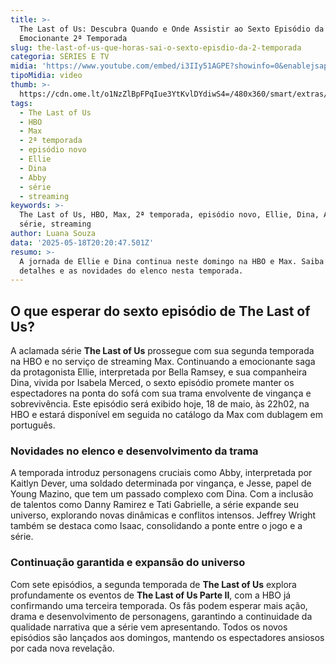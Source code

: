 ```yaml
---
title: >-
  The Last of Us: Descubra Quando e Onde Assistir ao Sexto Episódio da
  Emocionante 2ª Temporada
slug: the-last-of-us-que-horas-sai-o-sexto-episdio-da-2-temporada
categoria: SÉRIES E TV
midia: 'https://www.youtube.com/embed/i3IIy51AGPE?showinfo=0&enablejsapi=1'
tipoMidia: video
thumb: >-
  https://cdn.ome.lt/o1NzZlBpFPqIue3YtKvlDYdiwS4=/480x360/smart/extras/conteudos/Captura_de_tela_2025-05-18_165346.png
tags:
  - The Last of Us
  - HBO
  - Max
  - 2ª temporada
  - episódio novo
  - Ellie
  - Dina
  - Abby
  - série
  - streaming
keywords: >-
  The Last of Us, HBO, Max, 2ª temporada, episódio novo, Ellie, Dina, Abby,
  série, streaming
author: Luana Souza
data: '2025-05-18T20:20:47.501Z'
resumo: >-
  A jornada de Ellie e Dina continua neste domingo na HBO e Max. Saiba os
  detalhes e as novidades do elenco nesta temporada.
---
```


## O que esperar do sexto episódio de The Last of Us?

A aclamada série **The Last of Us** prossegue com sua segunda temporada na HBO e no serviço de streaming Max. Continuando a emocionante saga da protagonista Ellie, interpretada por Bella Ramsey, e sua companheira Dina, vivida por Isabela Merced, o sexto episódio promete manter os espectadores na ponta do sofá com sua trama envolvente de vingança e sobrevivência. Este episódio será exibido hoje, 18 de maio, às 22h02, na HBO e estará disponível em seguida no catálogo da Max com dublagem em português.

### Novidades no elenco e desenvolvimento da trama

A temporada introduz personagens cruciais como Abby, interpretada por Kaitlyn Dever, uma soldado determinada por vingança, e Jesse, papel de Young Mazino, que tem um passado complexo com Dina. Com a inclusão de talentos como Danny Ramirez e Tati Gabrielle, a série expande seu universo, explorando novas dinâmicas e conflitos intensos. Jeffrey Wright também se destaca como Isaac, consolidando a ponte entre o jogo e a série.

### Continuação garantida e expansão do universo

Com sete episódios, a segunda temporada de **The Last of Us** explora profundamente os eventos de **The Last of Us Parte II**, com a HBO já confirmando uma terceira temporada. Os fãs podem esperar mais ação, drama e desenvolvimento de personagens, garantindo a continuidade da qualidade narrativa que a série vem apresentando. Todos os novos episódios são lançados aos domingos, mantendo os espectadores ansiosos por cada nova revelação.
